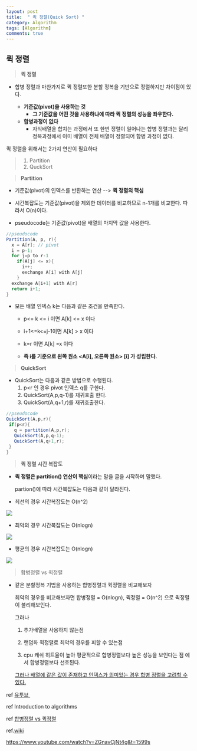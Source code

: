 ```yaml
---
layout: post
title:  " 퀵 정렬(Quick Sort) "
category: Algorithm
tags: [Algorithm]
comments: true
---
```




## 퀵 정렬



> **퀵 정렬**

- 합병 정렬과 마찬가지로 퀵 정렬또한 분할 정복을 기반으로 정렬하지만 차이점이 있다.

  - **기준값(pivot)을 사용하는 것**
    - **그 기준값을 어떤 것을 사용하냐에 따라 퀵 정렬의 성능을 좌우한다.**
  - **합병과정이 없다**
    - 자식배열을 합치는 과정에서 또 한번 정렬이 일어나는 합병 정렬과는 달리
      정복과정에서 이미 배열이 전체 배열이 정렬되어 합병 과정이 없다.

  

퀵 정렬을 위해서는 2가지 연산이 필요하다

> 1. Partition
> 2. QuckSort



> **Partition**

- 기준값(pivot)의 인덱스를 반환하는 연산 --> **퀵 정렬의 핵심**

- 시간복잡도는 기준값(pivot)을 제외한 데이터를 비교하므로 n-1개를 비교한다. 따라서 O(n)이다.

- pseudocode는 기준값(pivot)을 배열의 마지막 값을 사용한다.



```java
//pseudocode
Partition(A, p, r){
  x = A[r]; // pivot
  i = p-1;
  for j=p to r-1
    if(A[j] <= x){
      i++;
      exchange A[i] with A[j]
    }
  exchange A[i+1] with A[r]
  return i+1;
}
```



- 모든 배열 인덱스 k는 다음과 같은 조건을 만족한다.

  - p<= k <= i 이면 A[k] <= x 이다
  - i+1<=k<=j-1이면 A[k] > x 이다
  - k=r 이면 A[k] =x 이다

  - **즉 i를 기준으로 왼쪽 원소 <A[i], 오른쪽 원소> [i] 가 성립한다.**

  

> **QuickSort**

- QuickSort는 다음과 같은 방법으로 수행된다.
  1. p<r 인 경우 pivot 인덱스 q를 구한다.
  2. QuickSort(A,p,q-1)를 재귀호출 한다.
  3. QuickSort(A,q+1,r)를 재귀호출한다.



```java
//pseudocode
QuickSort(A,p,r){
 if(p<r){
   q = partition(A,p,r);
   QuickSort(A,p,q-1);
   QuickSort(A,q+1,r);
 }
}
```



> **퀵 정렬 시간 복잡도**

- **퀵 정렬은 partition() 연산이 핵심**이라는 말을 글을 시작하며 말했다.

  partion()에 따라 시간복잡도는 다음과 같이 달라진다.
  

- 최선의 경우 시간복잡도는 O(n^2)

<img src="/assets/post-img/algorithms/best.pdf">

- 최악의 경우 시간복잡도는 O(nlogn)

<img src="/assets/post-img/algorithms/worst.pdf">

- 평균의 경우 시간복잡도는 O(nlogn)

<img src="/assets/post-img/algorithms/average.pdf">



> 합병정렬 vs 퀵정렬

- 같은 분할정복 기법을 사용하는 합병정렬과 퀵정렬을 비교해보자

  최악의 경우를 비교해보자면 합병정렬 = O(nlogn), 퀵정렬 = O(n^2) 으로 퀵정렬이 불리해보인다.

  그러나

  1. 추가배열을 사용하지 않는점<br>

  2.  랜덤화 퀵정렬로 최악의 경우를 피할 수 있는점<br>
  3. cpu 캐쉬 히트율이 높아 평균적으로 합병정렬보다 높은 성능을 보인다는 점 에서 합병정렬보다 선호된다.

  <a href="http://blog.naver.com/zephyehu/150013176075">그러나 배열에 같은 값이 존재하고 인덱스가 의미있는 경우 합병 정렬을 고려할 수 있다.</a>



ref <a href="https://www.youtube.com/watch?v=ZGnavCjNt4g&t=1599s">유투브 </a><br>

ref Introduction to algorithms<br>

ref <a href="https://www.geeksforgeeks.org/why-quick-sort-preferred-for-arrays-and-merge-sort-for-linked-lists/">합병정렬 vs 퀵정렬</a><br>

ref.<a href="[https://ko.wikipedia.org/wiki/%ED%80%B5_%EC%A0%95%EB%A0%AC](https://ko.wikipedia.org/wiki/퀵_정렬)">wiki</a>



https://www.youtube.com/watch?v=ZGnavCjNt4g&t=1599s